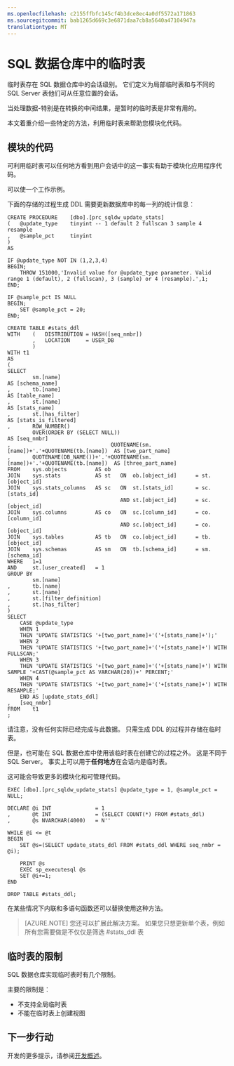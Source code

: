 ```yaml
---
ms.openlocfilehash: c2155ffbfc145cf4b3dce8ec4a0df5572a171863
ms.sourcegitcommit: bab1265d669c3e6871daa7cb8a5640a47104947a
translationtype: MT
---
```

<properties
   pageTitle="SQL 数据仓库中的临时表 |Microsoft Azure"
   description="开发解决方案在 Azure SQL 数据仓库中使用临时表的提示。"
   services="sql-data-warehouse"
   documentationCenter="NA"
   authors="jrowlandjones"
   manager="barbkess"
   editor=""/>

<tags
   ms.service="sql-data-warehouse"
   ms.devlang="NA"
   ms.topic="article"
   ms.tgt_pltfrm="NA"
   ms.workload="data-services"
   ms.date="06/22/2015"
   ms.author="JRJ@BigBangData.co.uk;barbkess"/>

# SQL 数据仓库中的临时表
临时表存在 SQL 数据仓库中的会话级别。 它们定义为局部临时表和与不同的 SQL Server 表他们可从任意位置的会话。

当处理数据-特别是在转换的中间结果，是暂时的临时表是非常有用的。

本文着重介绍一些特定的方法，利用临时表来帮助您模块化代码。 

## 模块的代码

可利用临时表可以任何地方看到用户会话中的这一事实有助于模块化应用程序代码。

可以使一个工作示例。 

下面的存储的过程生成 DDL 需要更新数据库中的每一列的统计信息︰

```
CREATE PROCEDURE    [dbo].[prc_sqldw_update_stats]
(   @update_type    tinyint -- 1 default 2 fullscan 3 sample 4 resample
,   @sample_pct     tinyint
)
AS

IF @update_type NOT IN (1,2,3,4)
BEGIN;
    THROW 151000,'Invalid value for @update_type parameter. Valid range 1 (default), 2 (fullscan), 3 (sample) or 4 (resample).',1;
END;

IF @sample_pct IS NULL
BEGIN;
    SET @sample_pct = 20;
END;

CREATE TABLE #stats_ddl
WITH    (   DISTRIBUTION = HASH([seq_nmbr])
        ,   LOCATION     = USER_DB
        )
WITH t1
AS
(
SELECT
        sm.[name]                                                               AS [schema_name]
,       tb.[name]                                                               AS [table_name]
,       st.[name]                                                               AS [stats_name]
,       st.[has_filter]                                                         AS [stats_is_filtered]
,       ROW_NUMBER()
        OVER(ORDER BY (SELECT NULL))                                            AS [seq_nmbr]
,                                QUOTENAME(sm.[name])+'.'+QUOTENAME(tb.[name])  AS [two_part_name]
,       QUOTENAME(DB_NAME())+'.'+QUOTENAME(sm.[name])+'.'+QUOTENAME(tb.[name])  AS [three_part_name]
FROM    sys.objects         AS ob
JOIN    sys.stats           AS st   ON  ob.[object_id]      = st.[object_id]
JOIN    sys.stats_columns   AS sc   ON  st.[stats_id]       = sc.[stats_id]
                                    AND st.[object_id]      = sc.[object_id]
JOIN    sys.columns         AS co   ON  sc.[column_id]      = co.[column_id]
                                    AND sc.[object_id]      = co.[object_id]
JOIN    sys.tables          AS tb   ON  co.[object_id]      = tb.[object_id]
JOIN    sys.schemas         AS sm   ON  tb.[schema_id]      = sm.[schema_id]
WHERE   1=1
AND     st.[user_created]   = 1
GROUP BY
        sm.[name]
,       tb.[name]
,       st.[name]
,       st.[filter_definition]
,       st.[has_filter]
)
SELECT
    CASE @update_type
    WHEN 1
    THEN 'UPDATE STATISTICS '+[two_part_name]+'('+[stats_name]+');'
    WHEN 2
    THEN 'UPDATE STATISTICS '+[two_part_name]+'('+[stats_name]+') WITH FULLSCAN;'
    WHEN 3
    THEN 'UPDATE STATISTICS '+[two_part_name]+'('+[stats_name]+') WITH SAMPLE '+CAST(@sample_pct AS VARCHAR(20))+' PERCENT;'
    WHEN 4
    THEN 'UPDATE STATISTICS '+[two_part_name]+'('+[stats_name]+') WITH RESAMPLE;'
    END AS [update_stats_ddl]
,   [seq_nmbr]
FROM    t1
;
```

请注意，没有任何实际已经完成与此数据。 只需生成 DDL 的过程并存储在临时表。

但是，也可能在 SQL 数据仓库中使用该临时表在创建它的过程之外。 这是不同于 SQL Server。 事实上可以用于**任何地方**在会话内是临时表。

这可能会导致更多的模块化和可管理代码。

```
EXEC [dbo].[prc_sqldw_update_stats] @update_type = 1, @sample_pct = NULL;

DECLARE @i INT              = 1
,       @t INT              = (SELECT COUNT(*) FROM #stats_ddl)
,       @s NVARCHAR(4000)   = N''

WHILE @i <= @t
BEGIN
    SET @s=(SELECT update_stats_ddl FROM #stats_ddl WHERE seq_nmbr = @i);

    PRINT @s
    EXEC sp_executesql @s
    SET @i+=1;
END

DROP TABLE #stats_ddl;
```

在某些情况下内联和多语句函数还可以替换使用这种方法。

> [AZURE.NOTE] 您还可以扩展此解决方案。 如果您只想更新单个表，例如所有您需要做是不仅仅是筛选 #stats_ddl 表

## 临时表的限制
SQL 数据仓库实现临时表时有几个限制。

主要的限制是︰

- 不支持全局临时表
- 不能在临时表上创建视图


## 下一步行动
开发的更多提示，请参阅[开发概述][]。

<!--Image references-->

<!--Article references-->
[开发概述]: sql-data-warehouse-overview-develop.md

<!--MSDN references-->

<!--Other Web references-->